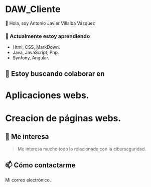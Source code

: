 # DAW_Cliente
 👋 Hola, soy Antonio Javier Villalba Vázquez
 
 ### 🌱 Actualmente estoy aprendiendo
 - Html, CSS, MarkDown.
 - Java, JavaScript, Php.
 - Synfony, Angular.

## 💞️ Estoy buscando colaborar en
# Aplicaciones webs.
# Creacion de páginas webs.

## 👀 Me interesa
> Me interesa mucho todo lo relacionado con la ciberseguridad.

## 📫 Cómo contactarme 
Mi correo electrónico.

